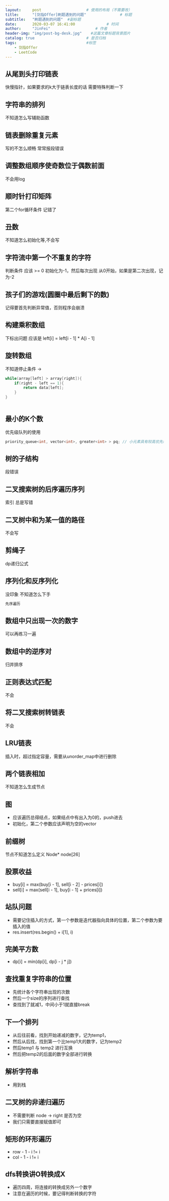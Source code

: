 ```yaml
---
layout:     post                    # 使用的布局（不需要改） 
title:      "[剑指Offer]刷题遇到的问题"               # 标题  
subtitle:   "刷题遇到的问题"  #副标题 
date:       2020-03-07 16:41:00              # 时间 
author:     "JinFei"                    # 作者 
header-img: "img/post-bg-desk.jpg"    #这篇文章标题背景图片 
catalog: true                       # 是否归档 
tags:                               #标签     
    - 剑指Offer
    - LeetCode
---
```


## 从尾到头打印链表
快慢指针，如果要求的k大于链表长度的话 需要特殊判断一下

## 字符串的排列
不知道怎么写辅助函数    

## 链表删除重复元素
写的不怎么顺畅 常常报段错误

## 调整数组顺序使奇数位于偶数前面
不会用log

## 顺时针打印矩阵
第二个for循环条件 记错了

## 丑数
不知道怎么初始化等,不会写

## 字符流中第一个不重复的字符
判断条件 应该 >= 0 初始化为-1，然后每次出现 从0开始，如果是第二次出现，记为-2

## 孩子们的游戏(圆圈中最后剩下的数)
记得要首先判断异常值，否则程序会崩溃

## 构建乘积数组
下标出问题 应该是 left[i] = left[i - 1] * A[i - 1]

## 旋转数组
不知道停止条件 -> 
```C++
while(array[left] > array[right]){
    if(right - left == 1){
        return data[left];
    }
}
                    
```
## 最小的K个数
优先级队列的使用 
```C++
priority_queue<int, vector<int>, greater<int> > pq; // 小元素具有较高优先级
```

## 树的子结构
段错误

## 二叉搜索树的后序遍历序列
索引 总是写错

## 二叉树中和为某一值的路径
不会写

## 剪绳子
dp递归公式

## 序列化和反序列化
没印象 不知道怎么下手
```C++
先序遍历
```

## 数组中只出现一次的数字
可以再练习一遍

## 数组中的逆序对
归并排序

## 正则表达式匹配
不会

## 将二叉搜索树转链表
不会

## LRU链表
插入时，超过指定容量，需要从unorder_map中进行删除

## 两个链表相加
不知道怎么生成节点

## 图
- 应该遍历总得结点，如果结点中有出入为0的，push进去
- 初始化，第二个参数应该声明为空的vector

## 前缀树
节点不知道怎么定义 Node* node[26]

## 股票收益
- buy[i] = max(buy[i - 1], sell[i - 2] - prices[i])
- sell[i] = max(sell[i - 1], buy[i - 1] + prices[i])

## 站队问题
- 需要记住插入的方式，第一个参数是迭代器指向具体的位置，第二个参数为要插入的值
- res.insert(res.begin() + i[1], i)

## 完美平方数
- dp[i] = min(dp[i], dp[i - j * j])

## 查找重复字符串的位置
- 先统计各个字符串出现的次数
- 然后一个size的序列进行查找
- 查找到了就减1，中间小于1就直接break

## 下一个排列
- 从后往前看，找到开始递减的数字，记为temp1， 
- 然后从后找，找到第一个比temp1大的数字，记为temp2
- 然后temp1 与 temp2 进行互换
- 然后把temp2的后面的数字全部进行转换

## 解析字符串
- 用到栈

## 二叉树的非递归遍历
- 不需要判断 node -> right 是否为空
- 我们只需要直接赋值即可

## 矩形的环形遍历
- row - 1 - i != i
- col - 1 - i != i

## dfs转换讲O转换成X
- 遍历四周，将连接的转换成另外一个数字
- 注意在遍历的时候，要记得判断转换的字符

##